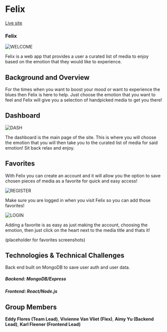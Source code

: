 # Felix
[Live site](http://app-felix.herokuapp.com/#/login)
### Felix 

![WELCOME](https://felixgroupmern.s3.amazonaws.com/WELCOME.png)

Felix is a web app that provides a user a curated list of media to enjoy based on the emotion that they would like to experience. 

## Background and Overview

For the times when you want to boost your mood or want to experience the blues then Felix is here to help. Just choose the emotion that you want to feel and Felix will give you a selection of handpicked media to get you there!
## Dashboard

![DASH](https://felixgroupmern.s3.amazonaws.com/DASH.png)

The dashboard is the main page of the site. This is where you will choose the emotion
that you will then take you to the curated list of media for said emotion! Sit back
relax and enjoy.

## Favorites

With Felix you can create an account and it will allow you the option to save chosen
pieces of media as a favorite for quick and easy access!

![REGISTER](https://felixgroupmern.s3.amazonaws.com/REGISTER.png)

Make sure you are logged in when you visit Felix so you can add those favorites!

![LOGIN](https://felixgroupmern.s3.amazonaws.com/LOGIN.png)

Adding a favorite is as easy as just making the account, choosing the emotion, then just click on the heart next to 
the media title and thats it!

(placeholder for favorites screenshots)


## Technologies & Technical Challenges

Back end built on MongoDB to save user auth and user data.

  ##### Backend: MongoDB/Express
  ##### Frontend: React/Node.js 

## Group Members 

**Eddy Flores (Team Lead)**,
**Vivienne Van Vliet (Flex)**,
**Aimy Yu (Backend Lead)**,
**Karl Fleener (Frontend Lead)**

